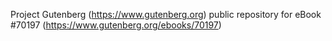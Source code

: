 Project Gutenberg (https://www.gutenberg.org) public repository for
eBook #70197 (https://www.gutenberg.org/ebooks/70197)
